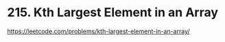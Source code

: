 # 215. Kth Largest Element in an Array

https://leetcode.com/problems/kth-largest-element-in-an-array/

